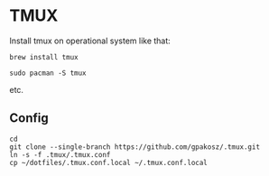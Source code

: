 # TMUX

Install tmux on operational system like that:

```shell
brew install tmux
```

```shell
sudo pacman -S tmux

```

etc.

## Config
```
cd
git clone --single-branch https://github.com/gpakosz/.tmux.git
ln -s -f .tmux/.tmux.conf
cp ~/dotfiles/.tmux.conf.local ~/.tmux.conf.local
```
